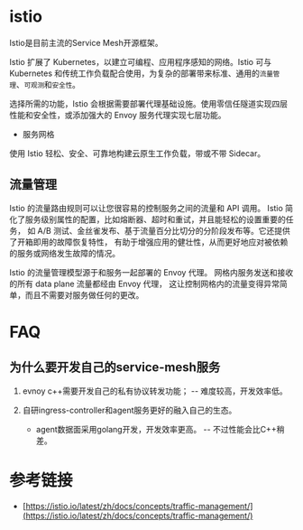 # istio

Istio是目前主流的Service Mesh开源框架。

Istio 扩展了 Kubernetes，以建立可编程、应用程序感知的网络。Istio 可与 Kubernetes 和传统工作负载配合使用，为复杂的部署带来标准、通用的`流量管理`、`可观测`和`安全性`。

选择所需的功能，Istio 会根据需要部署代理基础设施。使用零信任隧道实现四层性能和安全性，或添加强大的 Envoy 服务代理实现七层功能。

* 服务网格

使用 Istio 轻松、安全、可靠地构建云原生工作负载，带或不带 Sidecar。

## 流量管理

Istio 的流量路由规则可以让您很容易的控制服务之间的流量和 API 调用。 Istio 简化了服务级别属性的配置，比如熔断器、超时和重试，并且能轻松的设置重要的任务， 如 A/B 测试、金丝雀发布、基于流量百分比切分的分阶段发布等。它还提供了开箱即用的故障恢复特性， 有助于增强应用的健壮性，从而更好地应对被依赖的服务或网络发生故障的情况。

Istio 的流量管理模型源于和服务一起部署的 Envoy 代理。 网格内服务发送和接收的所有 data plane 流量都经由 Envoy 代理， 这让控制网格内的流量变得异常简单，而且不需要对服务做任何的更改。

# FAQ

## 为什么要开发自己的service-mesh服务

1. evnoy c++需要开发自己的私有协议转发功能； -- 难度较高，开发效率低。

2. 自研ingress-controller和agent服务更好的融入自己的生态。
   * agent数据面采用golang开发，开发效率更高。 -- 不过性能会比C++稍差。


# 参考链接

- [https://istio.io/latest/zh/docs/concepts/traffic-management/](https://istio.io/latest/zh/docs/concepts/traffic-management/)
